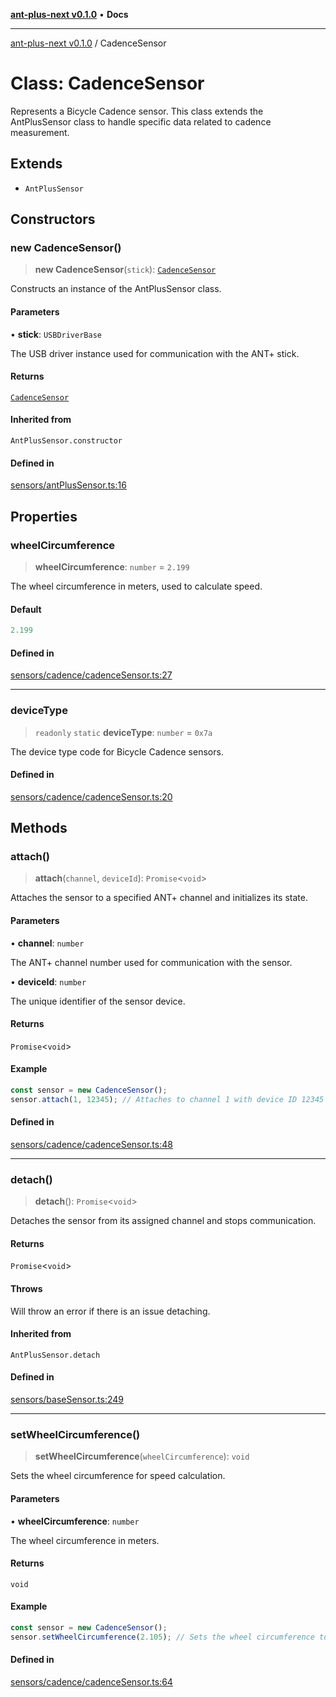 [**ant-plus-next v0.1.0**](../README.md) • **Docs**

***

[ant-plus-next v0.1.0](../globals.md) / CadenceSensor

# Class: CadenceSensor

Represents a Bicycle Cadence sensor.
This class extends the AntPlusSensor class to handle specific data related to cadence measurement.

## Extends

- `AntPlusSensor`

## Constructors

### new CadenceSensor()

> **new CadenceSensor**(`stick`): [`CadenceSensor`](CadenceSensor.md)

Constructs an instance of the AntPlusSensor class.

#### Parameters

• **stick**: `USBDriverBase`

The USB driver instance used for communication with the ANT+ stick.

#### Returns

[`CadenceSensor`](CadenceSensor.md)

#### Inherited from

`AntPlusSensor.constructor`

#### Defined in

[sensors/antPlusSensor.ts:16](https://github.com/Benjamin-Stefan/ant-plus-next/blob/d470eb84e6da33529ea57df2a5b331a44f806a81/src/sensors/antPlusSensor.ts#L16)

## Properties

### wheelCircumference

> **wheelCircumference**: `number` = `2.199`

The wheel circumference in meters, used to calculate speed.

#### Default

```ts
2.199
```

#### Defined in

[sensors/cadence/cadenceSensor.ts:27](https://github.com/Benjamin-Stefan/ant-plus-next/blob/d470eb84e6da33529ea57df2a5b331a44f806a81/src/sensors/cadence/cadenceSensor.ts#L27)

***

### deviceType

> `readonly` `static` **deviceType**: `number` = `0x7a`

The device type code for Bicycle Cadence sensors.

#### Defined in

[sensors/cadence/cadenceSensor.ts:20](https://github.com/Benjamin-Stefan/ant-plus-next/blob/d470eb84e6da33529ea57df2a5b331a44f806a81/src/sensors/cadence/cadenceSensor.ts#L20)

## Methods

### attach()

> **attach**(`channel`, `deviceId`): `Promise`\<`void`\>

Attaches the sensor to a specified ANT+ channel and initializes its state.

#### Parameters

• **channel**: `number`

The ANT+ channel number used for communication with the sensor.

• **deviceId**: `number`

The unique identifier of the sensor device.

#### Returns

`Promise`\<`void`\>

#### Example

```ts
const sensor = new CadenceSensor();
sensor.attach(1, 12345); // Attaches to channel 1 with device ID 12345
```

#### Defined in

[sensors/cadence/cadenceSensor.ts:48](https://github.com/Benjamin-Stefan/ant-plus-next/blob/d470eb84e6da33529ea57df2a5b331a44f806a81/src/sensors/cadence/cadenceSensor.ts#L48)

***

### detach()

> **detach**(): `Promise`\<`void`\>

Detaches the sensor from its assigned channel and stops communication.

#### Returns

`Promise`\<`void`\>

#### Throws

Will throw an error if there is an issue detaching.

#### Inherited from

`AntPlusSensor.detach`

#### Defined in

[sensors/baseSensor.ts:249](https://github.com/Benjamin-Stefan/ant-plus-next/blob/d470eb84e6da33529ea57df2a5b331a44f806a81/src/sensors/baseSensor.ts#L249)

***

### setWheelCircumference()

> **setWheelCircumference**(`wheelCircumference`): `void`

Sets the wheel circumference for speed calculation.

#### Parameters

• **wheelCircumference**: `number`

The wheel circumference in meters.

#### Returns

`void`

#### Example

```ts
const sensor = new CadenceSensor();
sensor.setWheelCircumference(2.105); // Sets the wheel circumference to 2.105 meters
```

#### Defined in

[sensors/cadence/cadenceSensor.ts:64](https://github.com/Benjamin-Stefan/ant-plus-next/blob/d470eb84e6da33529ea57df2a5b331a44f806a81/src/sensors/cadence/cadenceSensor.ts#L64)
